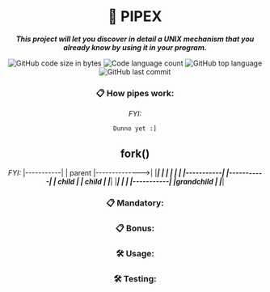 <h1 align="center">
	📖 PIPEX
</h1>
<p align="center">
	<b><i>This project will let you discover in detail a UNIX mechanism that you already know
by using it in your program.</i></b><br>
</p>

<p align="center">
	<img alt="GitHub code size in bytes" src="https://img.shields.io/github/languages/code-size/zstenger93/pipex?color=lightblue" />
	<img alt="Code language count" src="https://img.shields.io/github/languages/count/zstenger93/pipex?color=yellow" />
	<img alt="GitHub top language" src="https://img.shields.io/github/languages/top/zstenger93/pipex?color=blue" />
	<img alt="GitHub last commit" src="https://img.shields.io/github/last-commit/zstenger93/pipex?color=green" />
</p>
<div align=center>

### 📋 How pipes work:
_FYI:_

	Dunno yet :]
<h2>fork()</h2>

_FYI:_
|-----------|
|	parent	|-------------->|
|___________|				|
		|					|
		|					|
	|-----------|		|-----------|
	|	child	|		|	child	|
	|___________|		|___________|
			|
			|
	|-----------|
	|grandchild |
	|___________|

### 📋 Mandatory:

### 📋 Bonus:

### 🛠️ Usage:

### 🛠️ Testing:
</div>